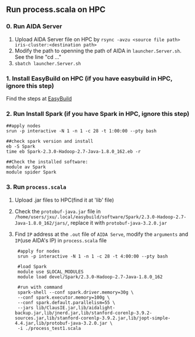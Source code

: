 ## Run process.scala on HPC
### 0. Run AIDA Server
1. Upload AIDA Server file on HPC by `rsync -avzu <source file path> iris-cluster:<destination path>`
2. Modify the path to openning the path of AIDA in `launcher.Server.sh`. See the line "cd ..."
3. `sbatch launcher.Server.sh`

### 1. Install EasyBuild on HPC (if you have easybuild in HPC, ignore this step)
Find the steps at [EasyBuild](https://ulhpc-tutorials.readthedocs.io/en/latest/tools/easybuild/)

### 2. Run Install Spark (if you have Spark in HPC, ignore this step)
	##apply nodes
	srun -p interactive -N 1 -n 1 -c 28 -t 1:00:00 --pty bash
	
	##check spark version and install
	eb -S Spark
	time eb Spark-2.3.0-Hadoop-2.7-Java-1.8.0_162.eb -r
	
	##Check the installed software:
	module av Spark
	module spider Spark

### 3. Run `process.scala`
1. Upload .jar files to HPC(find it at 'lib' file)
2. Check the `protobuf-java.jar` file in `/home/users/jxu/.local/easybuild/software/Spark/2.3.0-Hadoop-2.7-Java-1.8.0_162/jars/`, replace it with `protobuf-java-3.2.0.jar`
3. Find `IP` address at the `.out` file of `AIDA Serve`, modify the `arguments` and `IP`(use AIDA's IP) in `process.scala` file

		#apply for nodes
		srun -p interactive -N 1 -n 1 -c 28 -t 4:00:00 --pty bash
		
		#load Spark
		module use $LOCAL_MODULES
		module load devel/Spark/2.3.0-Hadoop-2.7-Java-1.8.0_162
		
		#run with command
		spark-shell --conf spark.driver.memory=30g \
		--conf spark.executor.memory=100g \
		--conf spark.default.parallelism=55 \
		--jars lib/ClausIE.jar,lib/aidalight-backup.jar,lib/jnerd.jar,lib/stanford-corenlp-3.9.2-sources.jar,lib/stanford-corenlp-3.9.2.jar,lib/jopt-simple-4.4.jar,lib/protobuf-java-3.2.0.jar \
		-i ./process_test1.scala




